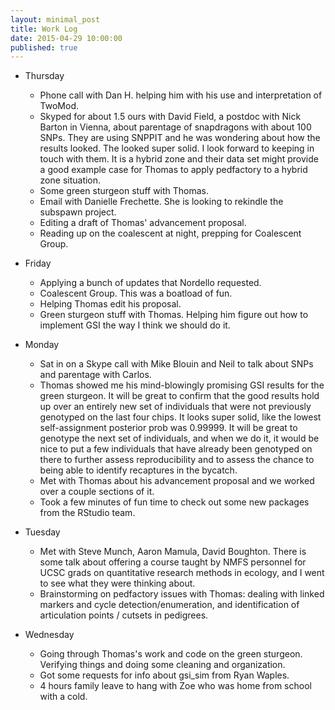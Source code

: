 ```yaml
---
layout: minimal_post
title: Work Log
date: 2015-04-29 10:00:00 
published: true
---
```


    
    
* Thursday
    * Phone call with Dan H. helping him with his use and interpretation of TwoMod.
    * Skyped for about 1.5 ours with David Field, a postdoc with Nick Barton in Vienna,
    about parentage of snapdragons with about 100 SNPs.  They are using SNPPIT and he was
    wondering about how the results looked.  The looked super solid.  I look forward to keeping
    in touch with them.  It is a hybrid zone and their data set might provide a good example
    case for Thomas to apply pedfactory to a hybrid zone situation.
    * Some green sturgeon stuff with Thomas.
    * Email with Danielle Frechette.  She is looking to rekindle the subspawn project.
    * Editing a draft of Thomas' advancement proposal.
    * Reading up on the coalescent at night, prepping for Coalescent Group.
    
* Friday
    * Applying a bunch of updates that Nordello requested.
    * Coalescent Group.  This was a boatload of fun.
    * Helping Thomas edit his proposal.
    * Green sturgeon stuff with Thomas.  Helping him figure out how to implement GSI
    the way I think we should do it.
    
* Monday
    * Sat in on a Skype call with Mike Blouin and Neil to talk about SNPs and parentage with
    Carlos.
    * Thomas showed me his mind-blowingly promising GSI results for the green sturgeon.  It will be
    great to confirm that the good results hold up over an entirely new set of individuals that 
    were not previously genotyped on the last four chips.  It looks super solid, like the lowest
    self-assignment posterior prob was 0.99999.  It will be great to genotype the next set of
    individuals, and when we do it, it would be nice to put a few individuals that have already
    been genotyped on there to further assess reproducibility and to assess the chance to being
    able to identify recaptures in the bycatch.
    * Met with Thomas about his advancement proposal and we worked over a couple sections of it.
    * Took a few minutes of fun time to check out some new packages from the RStudio team.
    
* Tuesday
    * Met with Steve Munch, Aaron Mamula, David Boughton.  There is some talk about offering a
    course taught by NMFS personnel for UCSC grads on quantitative research methods in
    ecology, and I went to see what they were thinking about.
    * Brainstorming on pedfactory issues with Thomas:  dealing with linked markers and cycle
    detection/enumeration, and identification of articulation points / cutsets in pedigrees.
    
* Wednesday
    * Going through Thomas's work and code on the green sturgeon. Verifying things and doing some
    cleaning and organization.
    * Got some requests for info about gsi_sim from Ryan Waples.
    * 4 hours family leave to hang with Zoe who was home from school with a cold.
    


